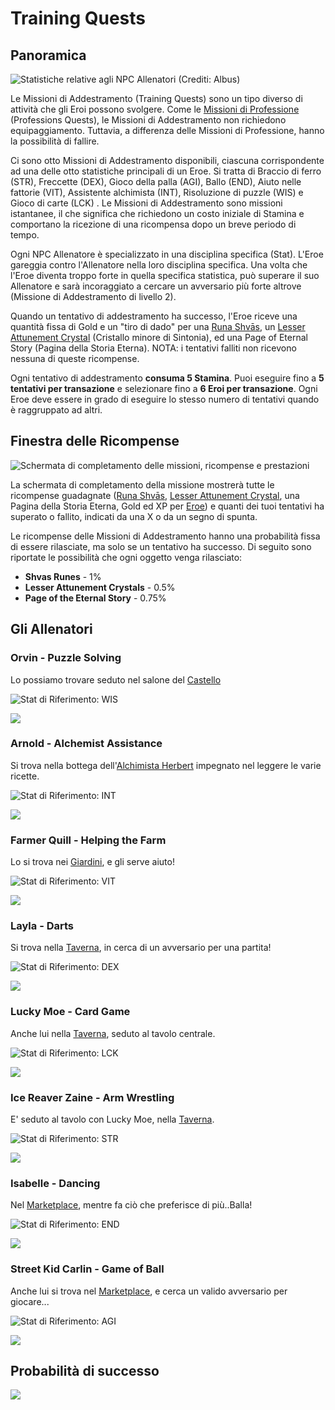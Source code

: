 # Training Quests

## Panoramica

![Statistiche relative agli NPC Allenatori (Crediti: Albus)](<../../.gitbook/assets/Training Quests Banner (1).png>)



Le Missioni di Addestramento (Training Quests) sono un tipo diverso di attività che gli Eroi possono svolgere. Come le [Missioni di Professione](professions/) (Professions Quests), le Missioni di Addestramento non richiedono equipaggiamento. Tuttavia, a differenza delle Missioni di Professione, hanno la possibilità di fallire.

Ci sono otto Missioni di Addestramento disponibili, ciascuna corrispondente ad una delle otto statistiche principali di un Eroe. Si tratta di Braccio di ferro (STR), Freccette (DEX), Gioco della palla (AGI), Ballo (END), Aiuto nelle fattorie (VIT), Assistente alchimista (INT), Risoluzione di puzzle (WIS) e Gioco di carte (LCK) . Le Missioni di Addestramento sono missioni istantanee, il che significa che richiedono un costo iniziale di Stamina e comportano la ricezione di una ricompensa dopo un breve periodo di tempo.

Ogni NPC Allenatore è specializzato in una disciplina specifica (Stat). L'Eroe gareggia contro l'Allenatore nella loro disciplina specifica. Una volta che l'Eroe diventa troppo forte in quella specifica statistica, può superare il suo Allenatore e sarà incoraggiato a cercare un avversario più forte altrove (Missione di Addestramento di livello 2).

Quando un tentativo di addestramento ha successo, l'Eroe riceve una quantità fissa di Gold e un "tiro di dado" per una [Runa Shvās](heroes/leveling.md), un [Lesser Attunement Crystal](heroes/attunement-crystal/#lesser-attunement-crystal) (Cristallo minore di Sintonia), ed una Page of Eternal Story (Pagina della Storia Eterna). NOTA: i tentativi falliti non ricevono nessuna di queste ricompense.

Ogni tentativo di addestramento **consuma 5 Stamina**. Puoi eseguire fino a **5 tentativi per transazione** e selezionare fino a **6 Eroi per transazione**. Ogni Eroe deve essere in grado di eseguire lo stesso numero di tentativi quando è raggruppato ad altri.

## Finestra delle Ricompense

![Schermata di completamento delle missioni, ricompense e prestazioni](<../../.gitbook/assets/training quest completion screen reward.png>)

La schermata di completamento della missione mostrerà tutte le ricompense guadagnate ([Runa Shvās](heroes/leveling.md), [Lesser Attunement Crystal](heroes/attunement-crystal/#lesser-attunement-crystal), una Pagina della Storia Eterna, Gold ed XP per [Eroe](heroes/)) e quanti dei tuoi tentativi ha superato o fallito, indicati da una X o da un segno di spunta.



Le ricompense delle Missioni di Addestramento hanno una probabilità fissa di essere rilasciate, ma solo se un tentativo ha successo. Di seguito sono riportate le possibilità che ogni oggetto venga rilasciato:

* **Shvas Runes** - 1%
* **Lesser Attunement Crystals** - 0.5%
* **Page of the Eternal Story** - 0.75%

## Gli Allenatori

### Orvin - Puzzle Solving&#x20;

Lo possiamo trovare seduto nel salone del [Castello](castle.md)

![Stat di Riferimento: WIS](<../../.gitbook/assets/Orvin 1 (1).png>)

![](<../../.gitbook/assets/Orvin 2.png>)

### Arnold - Alchemist Assistance

Si trova nella bottega dell'[Alchimista Herbert](alchemist.md) impegnato nel leggere le varie ricette.

![Stat di Riferimento: INT](<../../.gitbook/assets/Arnold 1.png>)

![](<../../.gitbook/assets/Arnold 2.png>)

### Farmer Quill - Helping the Farm

Lo si trova nei [Giardini](../../come-funziona-defi-kingdoms/the-gardens/), e gli serve aiuto!

![Stat di Riferimento: VIT](<../../.gitbook/assets/Quill 1.png>)

![](<../../.gitbook/assets/quill 2.png>)

### Layla - Darts

Si trova nella [Taverna](tavern.md), in cerca di un avversario per una partita!

![Stat di Riferimento: DEX](<../../.gitbook/assets/Layla 1.png>)

![](<../../.gitbook/assets/Layla 2.png>)

### Lucky Moe - Card Game

Anche lui nella [Taverna](tavern.md), seduto al tavolo centrale.

![Stat di Riferimento: LCK](<../../.gitbook/assets/Moe 1.png>)

![](<../../.gitbook/assets/Moe 2.png>)

### Ice Reaver Zaine - Arm Wrestling

E' seduto al tavolo con Lucky Moe, nella [Taverna](tavern.md).

![Stat di Riferimento: STR](<../../.gitbook/assets/Zaine 1.png>)

![](<../../.gitbook/assets/Zaine 2.png>)

### Isabelle - Dancing

Nel [Marketplace](marketplace.md), mentre fa ciò che preferisce di più..Balla!

![Stat di Riferimento: END](<../../.gitbook/assets/Isabelle 1.png>)

![](<../../.gitbook/assets/Isabelle 2.png>)

### Street Kid Carlin - Game of Ball

Anche lui si trova nel [Marketplace](marketplace.md), e cerca un valido avversario per giocare...

![Stat di Riferimento: AGI](<../../.gitbook/assets/Street Kid Carlin 1.png>)

![](<../../.gitbook/assets/Street Kid Carlin 2.png>)

## Probabilità di successo

![](<../../.gitbook/assets/Training Quests Banner detailed.png>)

